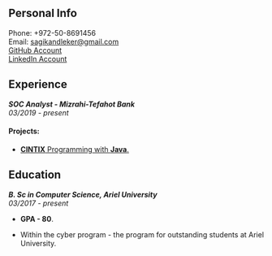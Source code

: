 ## Personal Info
Phone: +972-50-8691456<br>
Email: sagikandleker@gmail.com<br>
[GitHub Account](https://github.com/sagikandleker)   
[LinkedIn Account](https://www.linkedin.com/in/sagikandleker)

## Experience

_**SOC Analyst - Mizrahi-Tefahot Bank**_  
_03/2019 - present_ 

#### Projects:
- [**CINTIX** Programming with **Java**.](https://github.com/iby1812/Final-Project)

## Education

_**B. Sc in Computer Science, Ariel University**_  
_03/2017 - present_  

- **GPA - 80**.

- Within the cyber program - the program for outstanding students at Ariel University. 
